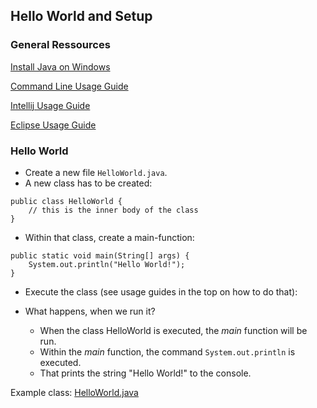 ## Hello World and Setup

### General Ressources

[Install Java on Windows](https://pibebtol.github.io/java-lessons/exercises/ressources/00windows.html)

[Command Line Usage Guide](https://pibebtol.github.io/java-lessons/exercises/ressources/00command.html)

[Intellij Usage Guide](https://pibebtol.github.io/java-lessons/exercises/ressources/00intellij.html)

[Eclipse Usage Guide](https://pibebtol.github.io/java-lessons/exercises/ressources/00eclipse.html)

### Hello World

* Create a new file `HelloWorld.java`.
* A new class has to be created:
```
public class HelloWorld {
    // this is the inner body of the class
}
```
* Within that class, create a main-function:
```
public static void main(String[] args) {
	System.out.println("Hello World!");	
}
```
* Execute the class (see usage guides in the top on how to do that):

* What happens, when we run it?
  * When the class HelloWorld is executed, the *main* function will be run.
  * Within the *main* function, the command `System.out.println` is executed.
  * That prints the string "Hello World!" to the console.

Example class: [HelloWorld.java](https://github.com/pibebtol/java-lessons/exercises/solutions/HelloWorld.java)
